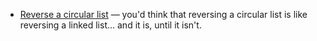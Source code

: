 * [Reverse a circular list](https://github.com/masak/taocp/tree/src/ch2.2.4/ex5) &mdash; you'd think that reversing a circular list is like reversing a linked list... and it is, until it isn't.

